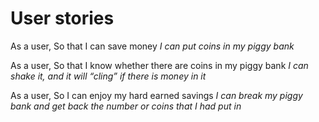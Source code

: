 
# User stories #

As a user,
So that I can save money
*I can put coins in my piggy bank*

As a user,
So that I know whether there are coins in my piggy bank
*I can shake it, and it will “cling” if there is money in it*

As a user,
So I can enjoy my hard earned savings
*I can break my piggy bank and get back the number or coins that I had put in*